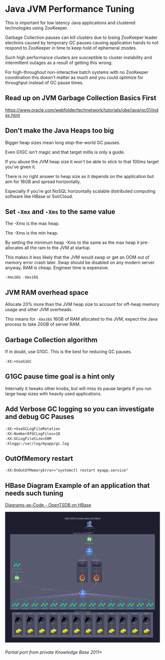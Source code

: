# Java JVM Performance Tuning

This is important for low latency Java applications and clustered technologies using ZooKeeper.

Garbage Collection pauses can kill clusters due to losing ZooKeeper leader elections caused by temporary GC pauses
causing application hands to not respond to ZooKeeper in time to keep hold of ephemeral znodes.

Such high performance clusters are susceptible to cluster instability and intermittent outages as a result of getting this wrong.

For high-throughout non-interactive batch systems with no ZooKeeper coordination this doesn't matter as much and you
could optimize for throughput instead of GC pause times.

## Read up on JVM Garbage Collection Basics First

https://www.oracle.com/webfolder/technetwork/tutorials/obe/java/gc01/index.html

## Don't make the Java Heaps too big

Bigger heap sizes mean long stop-the-world GC pauses.

Even G1GC isn't magic and that target millis is only a guide.

If you abuse the JVM heap size it won't be able to stick to that 100ms target you've given it.

There is no right answer to heap size as it depends on the application but aim for 16GB and spread horizontally.

Especially if you're got NoSQL horizontally scalable distributed computing software like HBase or SolrCloud.

## Set `-Xmx` and `-Xms` to the same value

The -Xmx is the max heap.

The -Xms is the min heap.

By setting the minimum heap -Xms to the same as the max heap it pre-allocates all the ram to the JVM at startup.

This makes it less likely that the JVM would swap or get an OOM out of memory error crash later.
Swap should be disabled on any modern server anyway. RAM is cheap. Engineer time is expensive.

```shell
-Xms16G -Xmx16G
```

## JVM RAM overhead space

Allocate 20% more than the JVM heap size to account for off-heap memory usage and other JVM overheads.

This means for `-Xmx16G` 16GB of RAM allocated to the JVM, expect the Java process to take 20GB of server RAM.

## Garbage Collection algorithm

If in doubt, use G1GC. This is the best for reducing GC pauses.

`-XX:+UseG1GC`

## G1GC pause time goal is a hint only

Internally it tweaks other knobs, but will miss its pause targets if you run large heap sizes with heavily used applications.

## Add Verbose GC logging so you can investigate and debug GC Pauses

```shell
-XX:+UseGCLogFileRotation
-XX:NumberOfGCLogFiles=10
-XX:GCLogFileSize=50M
-Xloggc:/var/log/myapp/gc.log
```

## OutOfMemory restart

```shell
-XX:OnOutOfMemoryError="systemctl restart myapp.service"
```

## HBase Diagram Example of an application that needs such tuning

[Diagrams-as-Code - OpenTSDB on HBase](https://github.com/HariSekhon/Diagrams-as-Code#opentsdb-on-kubernetes-and-hbase)

![](https://github.com/HariSekhon/Diagrams-as-Code/raw/master/images/opentsdb_kubernetes_hbase.svg)

###### Partial port from private Knowledge Base 2011+
